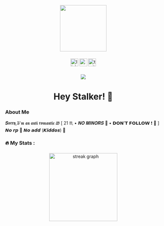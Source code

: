 <div align="center">
  <img height="150" src="https://camo.githubusercontent.com/62da68eb62b1e5f175f7d1f0191dd89a653d7908feb22d37d4a0ab07365d6791/68747470733a2f2f6d656469612e67697068792e636f6d2f6d656469612f4d3967624264396e6244724f5475314d71782f67697068792e676966"  />
</div>

###

<div align="center">
  <img src="https://img.shields.io/static/v1?message=LinkedIn&logo=linkedin&label=&color=0077B5&logoColor=white&labelColor=&style=for-the-badge" height="25" alt="linkedin logo"  />
  <img src="https://img.shields.io/static/v1?message=Youtube&logo=youtube&label=&color=FF0000&logoColor=white&labelColor=&style=for-the-badge" height="25" alt="youtube logo"  />
  <img src="https://img.shields.io/static/v1?message=Twitter&logo=twitter&label=&color=1DA1F2&logoColor=white&labelColor=&style=for-the-badge" height="25" alt="twitter logo"  />
</div>

###

<div align="center">
  <img src="https://visitor-badge.laobi.icu/badge?page_id=maurodesouza.maurodesouza&"  />
</div>

###

<h1 align="center"> Hey Stalker! 👋</h1>



###

<h3 align="left">  About Me</h3> 𝑺𝖔𝖗𝖗𝖞,𝕴'𝖒 𝖆𝖓 𝖆𝖓𝖙𝖎 𝖗𝖔𝖒𝖆𝖓𝖙𝖎𝖈 Ꮺ [ 21 ♏ • 𝑵𝑶 𝑴𝑰𝑵𝑶𝑹𝑺 🔞 • 𝗗𝗢𝗡'𝗧 𝗙𝗢𝗟𝗟𝗢𝗪 ❗ 🚫 ] 𝙉𝙤 𝙧𝙥 🚫 𝙉𝙤 𝙖𝙙𝙙 (𝙆𝙞𝙙𝙙𝙤𝙨) 🚫



###

<h3 align="left">🔥   My Stats :</h3>

###

<div align="center">
  <img src="https://streak-stats.demolab.com?user=maurodesouza&locale=en&mode=daily&theme=dark&hide_border=false&border_radius=5&order=3" height="220" alt="streak graph"  />
</div>

###
